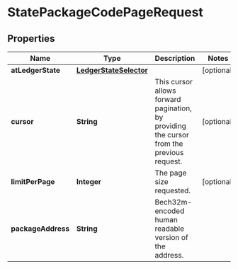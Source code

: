 

# StatePackageCodePageRequest


## Properties

| Name | Type | Description | Notes |
|------------ | ------------- | ------------- | -------------|
|**atLedgerState** | [**LedgerStateSelector**](LedgerStateSelector.md) |  |  [optional] |
|**cursor** | **String** | This cursor allows forward pagination, by providing the cursor from the previous request. |  [optional] |
|**limitPerPage** | **Integer** | The page size requested. |  [optional] |
|**packageAddress** | **String** | Bech32m-encoded human readable version of the address. |  |



